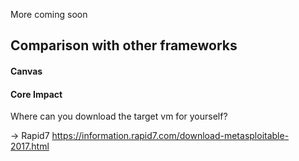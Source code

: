 More coming soon

## Comparison with other frameworks

#### Canvas

#### Core Impact


Where can you download the target vm for yourself? 

-> Rapid7 https://information.rapid7.com/download-metasploitable-2017.html
